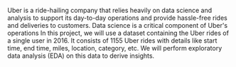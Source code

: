 Uber is a ride-hailing company that relies heavily on data science and analysis to support its day-to-day operations and provide hassle-free rides and deliveries to customers. Data science is a critical component of Uber's operations
In this project, we will use a dataset containing the Uber rides of a single user in 2016. 
It consists of 1155 Uber rides with details like start time, end time, miles, location, category, etc. We will perform exploratory data analysis (EDA) on this data to derive insights.
